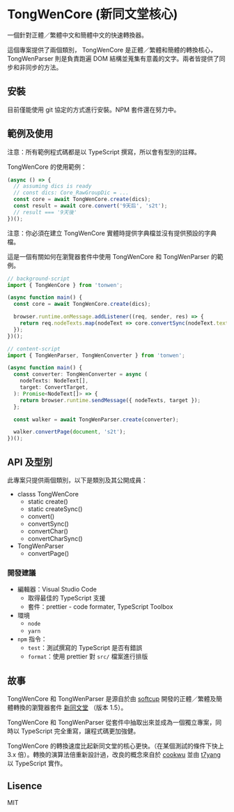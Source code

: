 # TongWenCore (新同文堂核心)

一個針對正體／繁體中文和簡體中文的快速轉換器。

這個專案提供了兩個類別， TongWenCore 是正體／繁體和簡體的轉換核心， TongWenParser 則是負責跑遍 DOM 結構並蒐集有意義的文字。兩者皆提供了同步和非同步的方法。

## 安裝

目前僅能使用 git 協定的方式進行安裝。NPM 套件還在努力中。

## 範例及使用

注意：所有範例程式碼都是以 TypeScript 撰寫，所以會有型別的註釋。

TongWenCore 的使用範例：

```typescript
(async () => {
  // assuming dics is ready
  // const dics: Core_RawGroupDic = ...
  const core = await TongWenCore.create(dics);
  const result = await core.convert('9天后', 's2t');
  // result === '9天後'
})();
```

注意：你必須在建立 TongWenCore 實體時提供字典檔並沒有提供預設的字典檔。

這是一個有關如何在瀏覽器套件中使用 TongWenCore 和 TongWenParser 的範例。

```typescript
// background-script
import { TongWenCore } from 'tonwen';

(async function main() {
  const core = await TongWenCore.create(dics);

  browser.runtime.onMessage.addListener((req, sender, res) => {
    return req.nodeTexts.map(nodeText => core.convertSync(nodeText.text, req.target));
  });
})();

// content-script
import { TongWenParser, TongWenConverter } from 'tonwen';

(async function main() {
  const converter: TongWenConverter = async (
    nodeTexts: NodeText[],
    target: ConvertTarget,
  ): Promise<NodeText[]> => {
    return browser.runtime.sendMessage({ nodeTexts, target });
  };

  const walker = await TongWenParser.create(converter);

  walker.convertPage(document, 's2t');
})();
```

## API 及型別

此專案只提供兩個類別，以下是類別及其公開成員：

* classs TongWenCore
  * static create()
  * static createSync()
  * convert()
  * convertSync()
  * convertChar()
  * convertCharSync()
* TongWenParser
  * convertPage()

### 開發建議

* 編輯器：Visual Studio Code
  * 取得最佳的 TypeScript 支援
  * 套件：prettier - code formater, TypeScript Toolbox
* 環境
  * `node`
  * `yarn`
* `npm` 指令：
  * `test`：測試撰寫的 TypeScript 是否有錯誤
  * `format`：使用 prettier 對 `src/` 檔案進行排版

## 故事

TongWenCore 和 TongWenParser 是源自於由 [softcup](https://github.com/softcup) 開發的正體／繁體及簡體轉換的瀏覽器套件 [新同文堂](https://github.com/tongwentang/New-Tongwentang-for-Firefox) （版本 1.5）。

TongWenCore 和 TongWenParser 從套件中抽取出來並成為一個獨立專案，同時以 TypeScript 完全重寫，讓程式碼更加強健。

TongWenCore 的轉換速度比起新同文堂的核心更快。（在某個測試的條件下快上 3.x 倍）。轉換的演算法倍重新設計過，改良的概念來自於 [cookwu](https://github.com/cookwu) 並由 [t7yang](https://github.com/t7yang) 以 TypeScript 實作。

## Lisence

MIT

